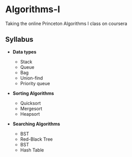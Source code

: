 # Algorithms-I
Taking the online Princeton Algorithms I class on coursera

## Syllabus


- <b>Data types</b>
  - Stack
  - Queue
  - Bag
  - Union-find
  - Priority queue
  
- <b>Sorting Algorithms</b>
  - Quicksort
  - Mergesort
  - Heapsort
  
- <b>Searching Algorithms</b>
  - BST
  - Red-Black Tree
  - BST
  - Hash Table
